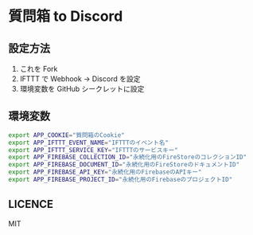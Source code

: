 # 質問箱 to Discord

## 設定方法

1. これを Fork
2. IFTTT で Webhook -> Discord を設定
3. 環境変数を GitHub シークレットに設定

## 環境変数

```bash
export APP_COOKIE="質問箱のCookie"
export APP_IFTTT_EVENT_NAME="IFTTTのイベント名"
export APP_IFTTT_SERVICE_KEY="IFTTTのサービスキー"
export APP_FIREBASE_COLLECTION_ID="永続化用のFireStoreのコレクションID"
export APP_FIREBASE_DOCUMENT_ID="永続化用のFireStoreのドキュメントID"
export APP_FIREBASE_API_KEY="永続化用のFirebaseのAPIキー"
export APP_FIREBASE_PROJECT_ID="永続化用のFirebaseのプロジェクトID"
```

## LICENCE

MIT
